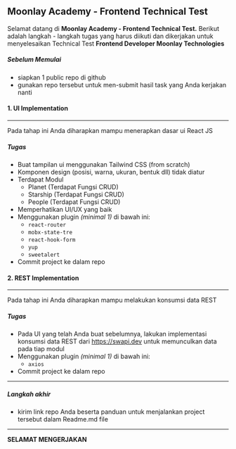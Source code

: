 
## Moonlay Academy - Frontend Technical Test

Selamat datang di **Moonlay Academy - Frontend Technical Test.**
Berikut adalah langkah - langkah tugas yang harus diikuti dan dikerjakan untuk menyelesaikan Technical Test **Frontend Developer Moonlay Technologies**
##### Sebelum Memulai
- siapkan 1 public repo di github
- gunakan repo tersebut untuk men-submit hasil task yang Anda kerjakan nanti

#### 1. UI Implementation
------------
Pada tahap ini Anda diharapkan mampu menerapkan dasar ui React JS
##### Tugas
- Buat tampilan ui menggunakan Tailwind CSS (from scratch)
- Komponen design (posisi, warna, ukuran, bentuk dll) tidak diatur
- Terdapat Modul
    - Planet (Terdapat Fungsi CRUD)
    - Starship (Terdapat Fungsi CRUD)
    - People (Terdapat Fungsi CRUD)
- Memperhatikan UI/UX yang baik
- Menggunakan plugin _(minimal 1)_ di bawah ini:
    - `react-router`
    - `mobx-state-tre`
    - `react-hook-form`
    - `yup`
    - `sweetalert`
- Commit project ke dalam repo

#### 2. REST Implementation
------------
Pada tahap ini Anda diharapkan mampu melakukan konsumsi data REST
##### Tugas
- Pada UI yang telah Anda buat sebelumnya, lakukan implementasi konsumsi data REST dari https://swapi.dev untuk memunculkan data pada tiap modul
- Menggunakan plugin _(minimal 1)_ di bawah ini:
    - `axios`
- Commit project ke dalam repo

------------
##### Langkah akhir
- kirim link repo Anda beserta panduan untuk menjalankan project tersebut dalam Readme.md file

------------
**SELAMAT MENGERJAKAN**
